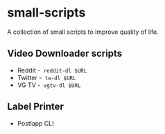 # small-scripts

A collection of small scripts to improve quality of life. <br>

## Video Downloader scripts

- Reddit
  -<code> reddit-dl $URL </code>
- Twitter
  -<code> tw-dl $URL </code>
- VG TV
  -<code> vgtv-dl $URL </code>

## Label Printer

- Postlapp CLI

